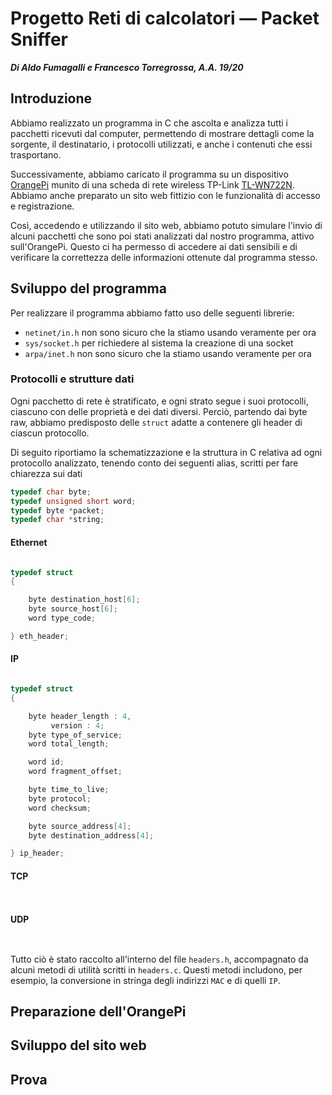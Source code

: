 
# Progetto Reti di calcolatori — Packet Sniffer
_**Di Aldo Fumagalli e Francesco Torregrossa, A.A. 19/20**_


## Introduzione

Abbiamo realizzato un programma in C che ascolta e analizza tutti i pacchetti ricevuti dal computer, permettendo di mostrare dettagli come la sorgente, il destinatario, i protocolli utilizzati, e anche i contenuti che essi trasportano.

Successivamente, abbiamo caricato il programma su un dispositivo [OrangePi](http://www.orangepi.org) munito di una scheda di rete wireless TP-Link [TL-WN722N](https://www.tp-link.com/it/home-networking/adapter/tl-wn722n/). Abbiamo anche preparato un sito web fittizio con le funzionalità di accesso e registrazione.

Così, accedendo e utilizzando il sito web, abbiamo potuto simulare l'invio di alcuni pacchetti che sono poi stati analizzati dal nostro programma, attivo sull'OrangePi. Questo ci ha permesso di accedere ai dati sensibili e di verificare la correttezza delle informazioni ottenute dal programma stesso.


## Sviluppo del programma

Per realizzare il programma abbiamo fatto uso delle seguenti librerie:

- `netinet/in.h` non sono sicuro che la stiamo usando veramente per ora
- `sys/socket.h` per richiedere al sistema la creazione di una socket
- `arpa/inet.h` non sono sicuro che la stiamo usando veramente per ora

### Protocolli e strutture dati

Ogni pacchetto di rete è stratificato, e ogni strato segue i suoi protocolli, ciascuno con delle proprietà e dei dati diversi. Perciò, partendo dai byte raw, abbiamo predisposto delle `struct` adatte a contenere gli header di ciascun protocollo.

Di seguito riportiamo la schematizzazione e la struttura in C relativa ad ogni protocollo analizzato, tenendo conto dei seguenti alias, scritti per fare chiarezza sui dati 
```c
typedef char byte;
typedef unsigned short word;
typedef byte *packet;
typedef char *string;
```

#### Ethernet
```
```

```c
typedef struct
{

    byte destination_host[6];
    byte source_host[6];
    word type_code;

} eth_header;
```

#### IP
```
```

```c
typedef struct
{

    byte header_length : 4,
         version : 4;
    byte type_of_service;
    word total_length;

    word id;
    word fragment_offset;

    byte time_to_live;
    byte protocol;
    word checksum;

    byte source_address[4];
    byte destination_address[4];

} ip_header;
```

#### TCP
```
```

```c
```

#### UDP
```
```

```c
```

Tutto ciò è stato raccolto all'interno del file `headers.h`, accompagnato da alcuni metodi di utilità scritti in `headers.c`. Questi metodi includono, per esempio, la conversione in stringa degli indirizzi `MAC` e di quelli `IP`.


## Preparazione dell'OrangePi


## Sviluppo del sito web


## Prova
